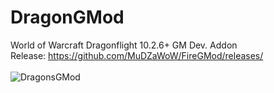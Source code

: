 # DragonGMod
World of Warcraft Dragonflight 10.2.6+ GM Dev. Addon
<br>Release: https://github.com/MuDZaWoW/FireGMod/releases/
<br><br>
![DragonsGMod](https://github.com/MuDZaWoW/DragonsGMod/assets/127750137/bc9d9632-9c77-43b5-9e92-3c71289adb96)
